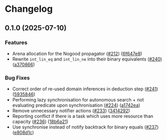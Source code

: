 # Changelog

## 0.1.0 (2025-07-10)


### Features

* Arena allocation for the Nogood propagator ([#212](https://github.com/ConSol-Lab/Pumpkin/issues/212)) ([6f647e8](https://github.com/ConSol-Lab/Pumpkin/commit/6f647e80eae28862b78cf05d99449241ae50e25b))
* Rewrite `int_lin_eq` and `int_lin_ne` into their binary equivalents ([#240](https://github.com/ConSol-Lab/Pumpkin/issues/240)) ([a370866](https://github.com/ConSol-Lab/Pumpkin/commit/a370866149683befbf8d529a54064cadeee20738))


### Bug Fixes

* Correct order of re-used domain inferences in deduction step ([#241](https://github.com/ConSol-Lab/Pumpkin/issues/241)) ([5935846](https://github.com/ConSol-Lab/Pumpkin/commit/59358466bff2ea1014cd58da4f54de19f36d40bd))
* Performing lazy synchronisation for autonomous search + not evaluating predicate upon synchronisation ([#224](https://github.com/ConSol-Lab/Pumpkin/issues/224)) ([a1742ea](https://github.com/ConSol-Lab/Pumpkin/commit/a1742eae5d5206a4406fb80efcb5d9d8bb8562b3))
* Remove unnecessary notifier actions ([#233](https://github.com/ConSol-Lab/Pumpkin/issues/233)) ([3414292](https://github.com/ConSol-Lab/Pumpkin/commit/3414292228ba3f7467d2d17edc689f5c1d4fba9f))
* Reporting conflict if there is a task which uses more resource than capacity ([#236](https://github.com/ConSol-Lab/Pumpkin/issues/236)) ([18b6a21](https://github.com/ConSol-Lab/Pumpkin/commit/18b6a21223a18fc4de5ed628a9cd1154560099e7))
* Use synchronise instead of notify backtrack for binary equals ([#237](https://github.com/ConSol-Lab/Pumpkin/issues/237)) ([e808d1c](https://github.com/ConSol-Lab/Pumpkin/commit/e808d1cd8579c86bf9aa8caf41be117f8cee8da4))
